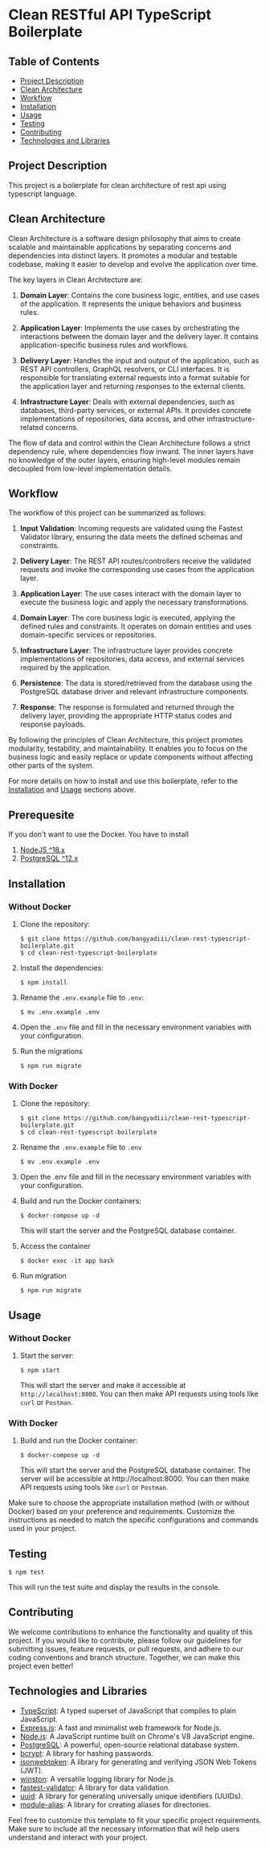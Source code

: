 # Clean RESTful API TypeScript Boilerplate

## Table of Contents

- [Project Description](#project-description)
- [Clean Architecture](#clean-architecture)
- [Workflow](#workflow)
- [Installation](#installation)
- [Usage](#usage)
- [Testing](#testing)
- [Contributing](#contributing)
- [Technologies and Libraries](#technologies-and-libraries)

## Project Description

This project is a boilerplate for clean architecture of rest api using typescript language.

## Clean Architecture

Clean Architecture is a software design philosophy that aims to create scalable and maintainable applications by separating concerns and dependencies into distinct layers. It promotes a modular and testable codebase, making it easier to develop and evolve the application over time.

The key layers in Clean Architecture are:

1. **Domain Layer**: Contains the core business logic, entities, and use cases of the application. It represents the unique behaviors and business rules.

2. **Application Layer**: Implements the use cases by orchestrating the interactions between the domain layer and the delivery layer. It contains application-specific business rules and workflows.

3. **Delivery Layer**: Handles the input and output of the application, such as REST API controllers, GraphQL resolvers, or CLI interfaces. It is responsible for translating external requests into a format suitable for the application layer and returning responses to the external clients.

4. **Infrastructure Layer**: Deals with external dependencies, such as databases, third-party services, or external APIs. It provides concrete implementations of repositories, data access, and other infrastructure-related concerns.

The flow of data and control within the Clean Architecture follows a strict dependency rule, where dependencies flow inward. The inner layers have no knowledge of the outer layers, ensuring high-level modules remain decoupled from low-level implementation details.

## Workflow

The workflow of this project can be summarized as follows:

1. **Input Validation**: Incoming requests are validated using the Fastest Validator library, ensuring the data meets the defined schemas and constraints.

2. **Delivery Layer**: The REST API routes/controllers receive the validated requests and invoke the corresponding use cases from the application layer.

3. **Application Layer**: The use cases interact with the domain layer to execute the business logic and apply the necessary transformations.

4. **Domain Layer**: The core business logic is executed, applying the defined rules and constraints. It operates on domain entities and uses domain-specific services or repositories.

5. **Infrastructure Layer**: The infrastructure layer provides concrete implementations of repositories, data access, and external services required by the application.

6. **Persistence**: The data is stored/retrieved from the database using the PostgreSQL database driver and relevant infrastructure components.

7. **Response**: The response is formulated and returned through the delivery layer, providing the appropriate HTTP status codes and response payloads.

By following the principles of Clean Architecture, this project promotes modularity, testability, and maintainability. It enables you to focus on the business logic and easily replace or update components without affecting other parts of the system.

For more details on how to install and use this boilerplate, refer to the [Installation](#installation) and [Usage](#usage) sections above.

## Prerequesite
If you don't want to use the Docker. You have to install
1. [NodeJS ^18.x](https://nodejs.org/en)
2. [PostgreSQL ^12.x](https://www.postgresql.org/)

## Installation

### Without Docker

1. Clone the repository:

   ```shell
   $ git clone https://github.com/bangyadiii/clean-rest-typescript-boilerplate.git
   $ cd clean-rest-typescript-boilerplate
   ```

2. Install the dependencies:

   ```shell
   $ npm install
   ```

3. Rename the `.env.example` file to `.env`:

   ```shell
   $ mv .env.example .env
   ```

4. Open the `.env` file and fill in the necessary environment variables with your configuration.

5. Run the migrations
   ```shell
   $ npm run migrate
   ```

### With Docker

1. Clone the repository:

    ```shell
   $ git clone https://github.com/bangyadiii/clean-rest-typescript-boilerplate.git
   $ cd clean-rest-typescript-boilerplate
   ```

2. Rename the `.env.example` file to `.env` 
   ```shell
   $ mv .env.example .env
   ```

3. Open the .env file and fill in the necessary environment variables with your configuration.

4. Build and run the Docker containers:

   ```shell
   $ docker-compose up -d
   ```

   This will start the server and the PostgreSQL database container.

5. Access the container
   ```shell
   $ docker exec -it app bash
   ```

6. Run migration
   ```shell
   $ npm run migrate
   ```

## Usage

### Without Docker

1. Start the server:

   ```shell
   $ npm start
   ```

   This will start the server and make it accessible at `http://localhost:8000`. You can then make API requests using tools like `curl` or `Postman`.

### With Docker

1. Build and run the Docker container:

   ```shell
   $ docker-compose up -d
   ```

   This will start the server and the PostgreSQL database container. The server will be accessible at http://localhost:8000. You can then make API requests using tools like `curl` or `Postman`.

Make sure to choose the appropriate installation method (with or without Docker) based on your preference and requirements. Customize the instructions as needed to match the specific configurations and commands used in your project.

## Testing

```shell
$ npm test
```

This will run the test suite and display the results in the console.

## Contributing

We welcome contributions to enhance the functionality and quality of this project. If you would like to contribute, please follow our guidelines for submitting issues, feature requests, or pull requests, and adhere to our coding conventions and branch structure. Together, we can make this project even better!

## Technologies and Libraries

- [TypeScript](https://www.typescriptlang.org/): A typed superset of JavaScript that compiles to plain JavaScript.
- [Express.js](https://expressjs.com/): A fast and minimalist web framework for Node.js.
- [Node.js](https://nodejs.org/): A JavaScript runtime built on Chrome's V8 JavaScript engine.
- [PostgreSQL](https://www.postgresql.org/): A powerful, open-source relational database system.
- [bcrypt](https://www.npmjs.com/package/bcrypt): A library for hashing passwords.
- [jsonwebtoken](https://www.npmjs.com/package/jsonwebtoken): A library for generating and verifying JSON Web Tokens (JWT).
- [winston](https://www.npmjs.com/package/winston): A versatile logging library for Node.js.
- [fastest-validator](https://www.npmjs.com/package/fastest-validator): A library for data validation.
- [uuid](https://www.npmjs.com/package/uuid): A library for generating universally unique identifiers (UUIDs).
- [module-alias](https://www.npmjs.com/package/module-alias): A library for creating aliases for directories.

Feel free to customize this template to fit your specific project requirements. Make sure to include all the necessary information that will help users understand and interact with your project.